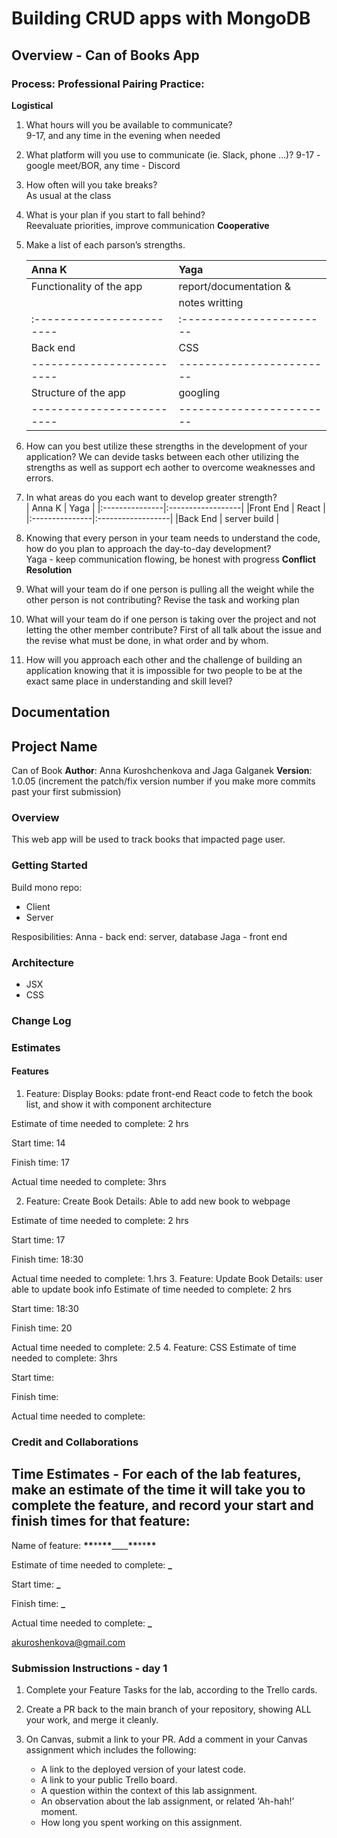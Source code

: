 # Building CRUD apps with MongoDB

## Overview - Can of Books App

### Process: Professional Pairing Practice:

**Logistical**

1. What hours will you be available to communicate?  
   9-17, and any time in the evening when needed
2. What platform will you use to communicate (ie. Slack, phone …)?
   9-17 - google meet/BOR, any time - Discord
3. How often will you take breaks?  
   As usual at the class
4. What is your plan if you start to fall behind?  
   Reevaluate priorities, improve communication
   **Cooperative**
5. Make a list of each parson’s strengths.

   | Anna K                    | Yaga                     |
   | :------------------------ | :----------------------- |
   | Functionality of the app  | report/documentation &   |
   |                           | notes writting           |
   | :------------------------ | :----------------------- |
   | Back end                  | CSS                      |
   | ------------------------- | ------------------------ |
   | Structure of the app      | googling                 |
   | ------------------------- | ------------------------ |

6. How can you best utilize these strengths in the development of your application?
   We can devide tasks between each other utilizing the strengths as well as support ech aother to overcome weaknesses and errors.
7. In what areas do you each want to develop greater strength?  
   | Anna K | Yaga |
   |:---------------|:------------------|
   |Front End | React |
   |:---------------|:------------------|
   |Back End | server build |

8. Knowing that every person in your team needs to understand the code, how do you plan to approach the day-to-day development?  
   Yaga - keep communication flowing, be honest with progress
   **Conflict Resolution**
9. What will your team do if one person is pulling all the weight while the other person is not contributing?
   Revise the task and working plan
10. What will your team do if one person is taking over the project and not letting the other member contribute?
    First of all talk about the issue and the revise what must be done, in what order and by whom.
11. How will you approach each other and the challenge of building an application knowing that it is impossible for two people to be at the exact same place in understanding and skill level?

## Documentation

## Project Name

Can of Book
**Author**: Anna Kuroshchenkova and Jaga Galganek
**Version**: 1.0.05 (increment the patch/fix version number if you make more commits past your first submission)

### Overview

This web app will be used to track books that impacted page user.

### Getting Started

Build mono repo:

- Client
- Server

Resposibilities:
Anna - back end: server, database
Jaga - front end

### Architecture

- JSX
- CSS

### Change Log

### Estimates

#### Features

1. Feature: Display Books: pdate front-end React code to fetch the book list, and show it with component architecture

Estimate of time needed to complete: 2 hrs

Start time: 14

Finish time: 17

Actual time needed to complete: 3hrs

2. Feature: Create Book Details: Able to add new book to webpage

Estimate of time needed to complete: 2 hrs

Start time: 17

Finish time: 18:30

Actual time needed to complete: 1.hrs 3. Feature: Update Book Details: user able to update book info
Estimate of time needed to complete: 2 hrs

Start time: 18:30

Finish time: 20

Actual time needed to complete: 2.5 4. Feature: CSS
Estimate of time needed to complete: 3hrs

Start time:

Finish time:

Actual time needed to complete:

### Credit and Collaborations

## Time Estimates - For each of the lab features, make an estimate of the time it will take you to complete the feature, and record your start and finish times for that feature:

Name of feature: **\*\***\*\***\*\***\_\_\_\_**\*\***\*\***\*\***

Estimate of time needed to complete: **\_**

Start time: **\_**

Finish time: **\_**

Actual time needed to complete: **\_**

akuroshenkova@gmail.com

### Submission Instructions - day 1

1. Complete your Feature Tasks for the lab, according to the Trello cards.

2. Create a PR back to the main branch of your repository, showing ALL your work, and merge it cleanly.

3. On Canvas, submit a link to your PR. Add a comment in your Canvas assignment which includes the following:
   - A link to the deployed version of your latest code.
   - A link to your public Trello board.
   - A question within the context of this lab assignment.
   - An observation about the lab assignment, or related ‘Ah-hah!’ moment.
   - How long you spent working on this assignment.
